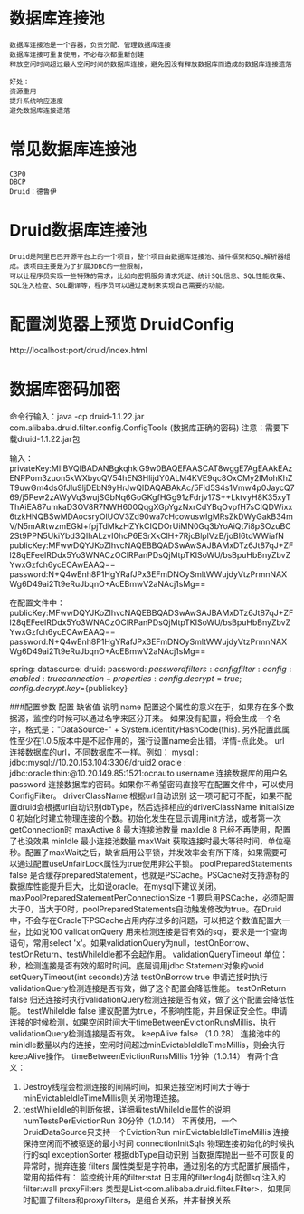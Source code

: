 # 数据库连接池
```text
数据库连接池是一个容器，负责分配、管理数据库连接
数据库连接可重复使用，不必每次都重新创建
释放空闲时间超过最大空闲时间的数据库连接，避免因没有释放数据库而造成的数据库连接遗落

好处：
资源重用
提升系统响应速度
避免数据库连接遗落
```
# 常见数据库连接池
```text
C3P0
DBCP
Druid：德鲁伊
```
# Druid数据库连接池
```text
Druid是阿里巴巴开源平台上的一个项目，整个项目由数据库连接池、插件框架和SQL解析器组成。该项目主要是为了扩展JDBC的一些限制，
可以让程序员实现一些特殊的需求，比如向密钥服务请求凭证、统计SQL信息、SQL性能收集、SQL注入检查、SQL翻译等，程序员可以通过定制来实现自己需要的功能。
```
# 配置浏览器上预览 DruidConfig
http://localhost:port/druid/index.html

# 数据库密码加密
命令行输入：java -cp druid-1.1.22.jar com.alibaba.druid.filter.config.ConfigTools (数据库正确的密码)
注意：需要下载druid-1.1.22.jar包

输入：
privateKey:MIIBVQIBADANBgkqhkiG9w0BAQEFAASCAT8wggE7AgEAAkEAzENPPom3zuon5kWXbyoQV54hEN3HlijdY0ALM4KVE9qc8OxCMy2lMohKhZT9uwGm4dsGfJlu9ljDEbN9yHrJwQIDAQABAkAc/5FId5S4s1Vmw4p0JaycQ769/j5Pew2zAWyVq3wujSGbNq6GoGKgfHGg91zFdrjv17S++LktvyH8K35xyTThAiEA87umkaD3OV8R7NWH600QqgXGpYgzNxrCdYBqOvpfH7sCIQDWixx6tzkHNQBSwMDAocsryOlUOV3Zd90wa7cHcowuswIgMRsZkDWyGakB34mV/N5mARtwzmEGkI+fpjTdMkzHZYkCIQDOrUiMN0Gq3bYoAiQt7i8pSOzuBC2St9PPN5UkiYbd3QIhALzvI0hcP6ESrXkClH+7RjcBlplVzB/joBI6tdWWiafN
publicKey:MFwwDQYJKoZIhvcNAQEBBQADSwAwSAJBAMxDTz6Jt87qJ+ZFl28qEFeeIRDdx5Yo3WNACzOClRPanPDsQjMtpTKISoWU/bsBpuHbBnyZbvZYwxGzfch6ycECAwEAAQ==
password:N+Q4wEnh8P1HgYRafJPx3EFmDNOySmltWWujdyVtzPrmnNAXWg6D49ai2Tt9eRuJbqnO+AcEBmwV2aNAcj1sMg==

在配置文件中：
publicKey:MFwwDQYJKoZIhvcNAQEBBQADSwAwSAJBAMxDTz6Jt87qJ+ZFl28qEFeeIRDdx5Yo3WNACzOClRPanPDsQjMtpTKISoWU/bsBpuHbBnyZbvZYwxGzfch6ycECAwEAAQ==
password:N+Q4wEnh8P1HgYRafJPx3EFmDNOySmltWWujdyVtzPrmnNAXWg6D49ai2Tt9eRuJbqnO+AcEBmwV2aNAcj1sMg==

spring:
datasource:
druid:
password: ${password}
filters: config
filter:
config:
enabled: true
connection-properties: config.decrypt=true;config.decrypt.key=${publickey}

###配置参数
配置	                    缺省值	                                                说明
name		                                                配置这个属性的意义在于，如果存在多个数据源，监控的时候可以通过名字来区分开来。
如果没有配置，将会生成一个名字，格式是："DataSource-" + System.identityHashCode(this).
另外配置此属性至少在1.0.5版本中是不起作用的，强行设置name会出错。详情-点此处。
url		                                                    连接数据库的url，不同数据库不一样。例如：
mysql : jdbc:mysql://10.20.153.104:3306/druid2
oracle : jdbc:oracle:thin:@10.20.149.85:1521:ocnauto
username		                                            连接数据库的用户名
password		                                            连接数据库的密码。如果你不希望密码直接写在配置文件中，可以使用ConfigFilter。
driverClassName	                                            根据url自动识别	这一项可配可不配，如果不配置druid会根据url自动识别dbType，然后选择相应的driverClassName
initialSize	                 0	                            初始化时建立物理连接的个数。初始化发生在显示调用init方法，或者第一次getConnection时
maxActive	                 8	                            最大连接池数量
maxIdle	                     8	                            已经不再使用，配置了也没效果
minIdle		                                                最小连接池数量
maxWait		                                                获取连接时最大等待时间，单位毫秒。配置了maxWait之后，缺省启用公平锁，并发效率会有所下降，如果需要可以通过配置useUnfairLock属性为true使用非公平锁。
poolPreparedStatements	   false	                        是否缓存preparedStatement，也就是PSCache。PSCache对支持游标的数据库性能提升巨大，比如说oracle。在mysql下建议关闭。
maxPoolPreparedStatementPerConnectionSize	-1	            要启用PSCache，必须配置大于0，当大于0时，poolPreparedStatements自动触发修改为true。在Druid中，不会存在Oracle下PSCache占用内存过多的问题，可以把这个数值配置大一些，比如说100
validationQuery		                                        用来检测连接是否有效的sql，要求是一个查询语句，常用select 'x'。如果validationQuery为null，testOnBorrow、testOnReturn、testWhileIdle都不会起作用。
validationQueryTimeout		                                单位：秒，检测连接是否有效的超时时间。底层调用jdbc Statement对象的void setQueryTimeout(int seconds)方法
testOnBorrow	            true	                        申请连接时执行validationQuery检测连接是否有效，做了这个配置会降低性能。
testOnReturn	            false	                        归还连接时执行validationQuery检测连接是否有效，做了这个配置会降低性能。
testWhileIdle	            false	                        建议配置为true，不影响性能，并且保证安全性。申请连接的时候检测，如果空闲时间大于timeBetweenEvictionRunsMillis，执行validationQuery检测连接是否有效。
keepAlive	                false （1.0.28）	            连接池中的minIdle数量以内的连接，空闲时间超过minEvictableIdleTimeMillis，则会执行keepAlive操作。
timeBetweenEvictionRunsMillis	1分钟（1.0.14）	            有两个含义：
1) Destroy线程会检测连接的间隔时间，如果连接空闲时间大于等于minEvictableIdleTimeMillis则关闭物理连接。
2) testWhileIdle的判断依据，详细看testWhileIdle属性的说明
numTestsPerEvictionRun	30分钟（1.0.14）	                    不再使用，一个DruidDataSource只支持一个EvictionRun
minEvictableIdleTimeMillis		                            连接保持空闲而不被驱逐的最小时间
connectionInitSqls		                                    物理连接初始化的时候执行的sql
exceptionSorter	                                            根据dbType自动识别	当数据库抛出一些不可恢复的异常时，抛弃连接
filters		                                                属性类型是字符串，通过别名的方式配置扩展插件，常用的插件有：
监控统计用的filter:stat
日志用的filter:log4j
防御sql注入的filter:wall
proxyFilters		                                        类型是List<com.alibaba.druid.filter.Filter>，如果同时配置了filters和proxyFilters，是组合关系，并非替换关系

